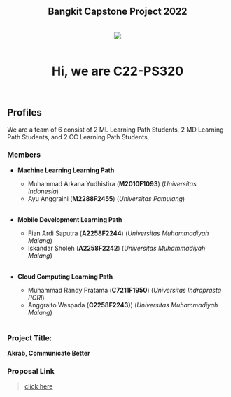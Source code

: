 <h2 align="center">Bangkit Capstone Project 2022</h2>
<br />
<div align="center">
<img src="https://avatars.githubusercontent.com/u/105267397?s=400&u=3c4165b1956698e8df8e07b62d72ba4c3803d3f2&v=4" />
</div>
<br />
<h1 align="center">Hi, we are C22-PS320</h1>

<br />

## **Profiles**

We are a team of 6 consist of 2 ML Learning Path Students, 2 MD Learning Path Students, and 2 CC Learning Path Students,
<br/>

### Members

- **Machine Learning Learning Path**

  - Muhammad Arkana Yudhistira (**M2010F1093**) (_Universitas Indonesia_)
  - Ayu Anggraini (**M2288F2455**) (_Universitas Pamulang_)
    <br />
    <br />

- **Mobile Development Learning Path**

  - Fian Ardi Saputra (**A2258F2244**) (_Universitas Muhammadiyah Malang_)
  - Iskandar Sholeh (**A2258F2242**) (_Universitas Muhammadiyah Malang_)
    <br />
    <br />

- **Cloud Computing Learning Path**

  - Muhammad Randy Pratama (**C7211F1950**) (_Universitas Indraprasta PGRI_)
  - Anggraito Waspada (**C2258F2243)**) (_Universitas Muhammadiyah Malang_)
    <br />
    <br />

### Project Title:

**Akrab, Communicate Better**

### Proposal Link

> [click here](https://docs.google.com/document/d/1Uz052Vb1vvd-jZvKQ-w-NujL368tN2Dl_C2Vwf0mBTg/edit)


